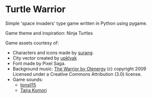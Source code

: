 # Turtle Warrior

Simple 'space invaders' type game written in Python using pygame.

Game theme and inspiration: Ninja Turtles



Game assets courtesy of:
<ul>
<li>Characters and icons made by <a href='https://www.flaticon.com/authors/surang'>surang</a>. </li>
<li>City vector created by <a href='https://www.freepik.com/vectors/city'>upklyak</a></li>
<li>Font made by Pixel Saga.</li>
<li>Background music: <a href='http://dig.ccmixter.org/files/qpec/21156'>The Warrior by Olenergy</a> (c) copyright 2009 Licensed under a Creative Commons Attribution (3.0) license.</li>
<li>Game sounds:
	<ul>
	<li><a href='https://freesound.org/people/tonsil5/sounds/416838/'>tonsil15</a></li>
	<li><a href='https://freesound.org/people/Taira%20Komori/sounds/215011/'>Taira Komori</a></li>
	</ul>
</li>
</ul>
